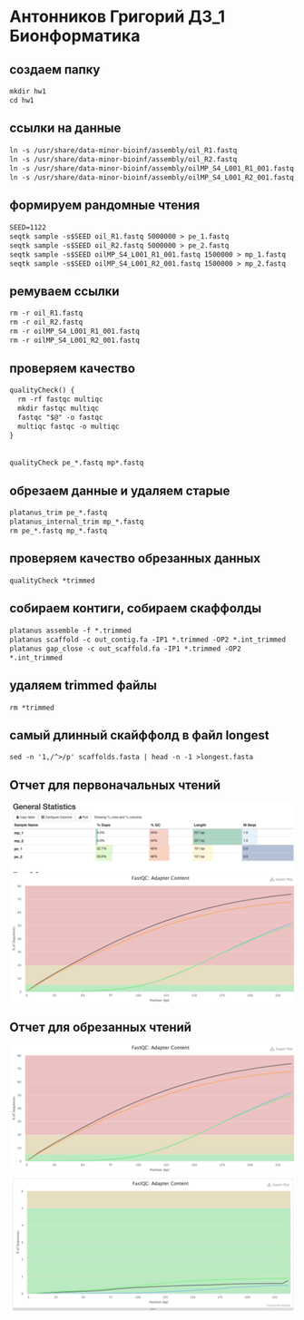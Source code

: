 # Антонников Григорий ДЗ_1 Бионформатика


## создаем папку

```
mkdir hw1
cd hw1
```
## ссылки на данные

```
ln -s /usr/share/data-minor-bioinf/assembly/oil_R1.fastq
ln -s /usr/share/data-minor-bioinf/assembly/oil_R2.fastq
ln -s /usr/share/data-minor-bioinf/assembly/oilMP_S4_L001_R1_001.fastq
ln -s /usr/share/data-minor-bioinf/assembly/oilMP_S4_L001_R2_001.fastq
```

## формируем рандомные чтения 

```
SEED=1122
seqtk sample -s$SEED oil_R1.fastq 5000000 > pe_1.fastq
seqtk sample -s$SEED oil_R2.fastq 5000000 > pe_2.fastq
seqtk sample -s$SEED oilMP_S4_L001_R1_001.fastq 1500000 > mp_1.fastq
seqtk sample -s$SEED oilMP_S4_L001_R2_001.fastq 1500000 > mp_2.fastq
```

## ремуваем ссылки

```
rm -r oil_R1.fastq
rm -r oil_R2.fastq
rm -r oilMP_S4_L001_R1_001.fastq
rm -r oilMP_S4_L001_R2_001.fastq
```

## проверяем качество

```
qualityCheck() {
  rm -rf fastqc multiqc
  mkdir fastqc multiqc
  fastqc "$@" -o fastqc
  multiqc fastqc -o multiqc
}


qualityCheck pe_*.fastq mp*.fastq
```

## обрезаем данные и удаляем старые 

```
platanus_trim pe_*.fastq
platanus_internal_trim mp_*.fastq
rm pe_*.fastq mp_*.fastq
```

## проверяем качество обрезанных данных
```
qualityCheck *trimmed
```

## собираем контиги, собираем скаффолды
```
platanus assemble -f *.trimmed
platanus scaffold -c out_contig.fa -IP1 *.trimmed -OP2 *.int_trimmed
platanus gap_close -c out_scaffold.fa -IP1 *.trimmed -OP2 *.int_trimmed
```
## удаляем trimmed файлы
```
rm *trimmed
```
##  самый длинный скайффолд в файл longest 
```
sed -n '1,/^>/p' scaffolds.fasta | head -n -1 >longest.fasta
```

##  Отчет для первоначальных чтений

![Image alt](https://github.com/greggasd/hse21_hw1/blob/main/image/1.1.png)
![Image alt](https://github.com/greggasd/hse21_hw1/blob/main/image/1.2.png)

## Отчет для обрезанных чтений

![Image alt](https://github.com/greggasd/hse21_hw1/blob/main/image/1.2.png)
![Image alt](https://github.com/greggasd/hse21_hw1/blob/main/image/2.2.png)
